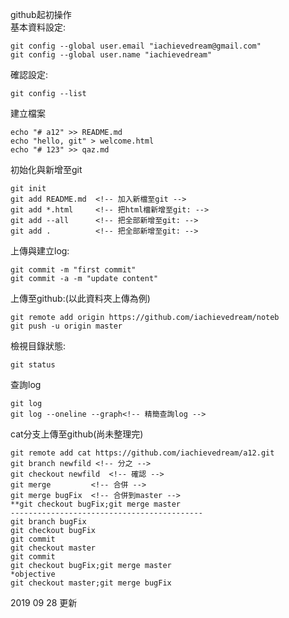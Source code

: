 github起初操作<br>
基本資料設定:
~~~
git config --global user.email "iachievedream@gmail.com"
git config --global user.name "iachievedream"
~~~
確認設定:
~~~
git config --list
~~~
建立檔案
~~~
echo "# a12" >> README.md
echo "hello, git" > welcome.html
echo "# 123" >> qaz.md
~~~
初始化與新增至git
~~~
git init
git add README.md  <!-- 加入新檔至git -->
git add *.html     <!-- 把html檔新增至git: -->
git add --all      <!-- 把全部新增至git: -->
git add .          <!-- 把全部新增至git: -->
~~~
上傳與建立log:
~~~
git commit -m "first commit"
git commit -a -m "update content"
~~~
上傳至github:(以此資料夾上傳為例)
~~~
git remote add origin https://github.com/iachievedream/noteb
git push -u origin master
~~~
檢視目錄狀態:
~~~
git status
~~~
查詢log
~~~
git log
git log --oneline --graph<!-- 精簡查詢log -->
~~~
cat分支上傳至github(尚未整理完)
~~~
git remote add cat https://github.com/iachievedream/a12.git
git branch newfild <!-- 分之 -->
git checkout newfild  <!-- 確認 -->
git merge         <!-- 合併 -->
git merge bugFix  <!-- 合併到master -->
**git checkout bugFix;git merge master
-------------------------------------------
git branch bugFix
git checkout bugFix
git commit
git checkout master
git commit
git checkout bugFix;git merge master
*objective
git checkout master;git merge bugFix
~~~
2019 09 28 更新